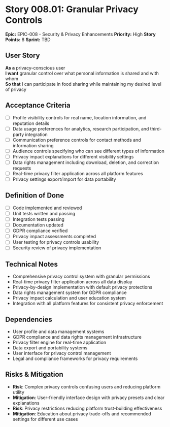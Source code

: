 # Story 008.01: Granular Privacy Controls

**Epic:** EPIC-008 - Security & Privacy Enhancements
**Priority:** High
**Story Points:** 8
**Sprint:** TBD

## User Story
**As a** privacy-conscious user  
**I want** granular control over what personal information is shared and with whom  
**So that** I can participate in food sharing while maintaining my desired level of privacy  

## Acceptance Criteria
- [ ] Profile visibility controls for real name, location information, and reputation details
- [ ] Data usage preferences for analytics, research participation, and third-party integration
- [ ] Communication preference controls for contact methods and information sharing
- [ ] Audience controls specifying who can see different types of information
- [ ] Privacy impact explanations for different visibility settings
- [ ] Data rights management including download, deletion, and correction requests
- [ ] Real-time privacy filter application across all platform features
- [ ] Privacy settings export/import for data portability

## Definition of Done
- [ ] Code implemented and reviewed
- [ ] Unit tests written and passing
- [ ] Integration tests passing
- [ ] Documentation updated
- [ ] GDPR compliance verified
- [ ] Privacy impact assessments completed
- [ ] User testing for privacy controls usability
- [ ] Security review of privacy implementation

## Technical Notes
- Comprehensive privacy control system with granular permissions
- Real-time privacy filter application across all data display
- Privacy-by-design implementation with default privacy protections
- Data rights management system for GDPR compliance
- Privacy impact calculation and user education system
- Integration with all platform features for consistent privacy enforcement

## Dependencies
- User profile and data management systems
- GDPR compliance and data rights management infrastructure
- Privacy filter engine for real-time application
- Data export and portability systems
- User interface for privacy control management
- Legal and compliance frameworks for privacy requirements

## Risks & Mitigation
- **Risk**: Complex privacy controls confusing users and reducing platform utility
- **Mitigation**: User-friendly interface design with privacy presets and clear explanations
- **Risk**: Privacy restrictions reducing platform trust-building effectiveness
- **Mitigation**: Education about privacy trade-offs and recommended settings for different use cases